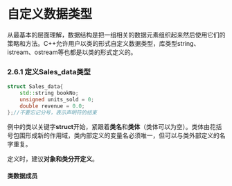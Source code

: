 # 自定义数据类型

从最基本的层面理解，数据结构是把一组相关的数据元素组织起来然后使用它们的策略和方法。C++允许用户以类的形式自定义数据类型，库类型string、istream、ostream等也都是以类的形式定义的。

### 2.6.1 定义Sales_data类型

```cpp
struct Sales_data{
    std::string bookNo;
    unsigned units_sold = 0;
    double revenue = 0.0;
};//不要忘记分号，表示声明符的结束
```

例中的类以关键字**struct**开始，紧跟着**类名**和**类体**（类体可以为空）。类体由花括号包围形成新的作用域，类内部定义的变量名必须唯一，但可以与类外部定义的名字重复。

定义时，建议**对象和类分开定义**。

#### 类数据成员

